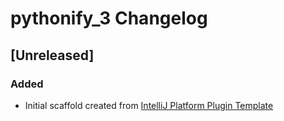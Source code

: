 <!-- Keep a Changelog guide -> https://keepachangelog.com -->

# pythonify_3 Changelog

## [Unreleased]
### Added
- Initial scaffold created from [IntelliJ Platform Plugin Template](https://github.com/JetBrains/intellij-platform-plugin-template)
